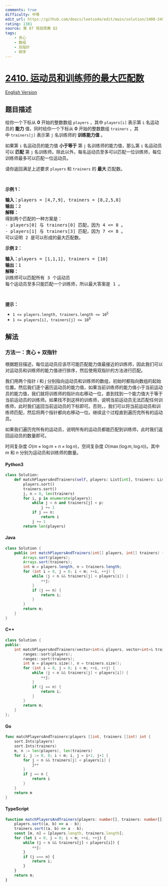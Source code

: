 ```yaml
---
comments: true
difficulty: 中等
edit_url: https://github.com/doocs/leetcode/edit/main/solution/2400-2499/2410.Maximum%20Matching%20of%20Players%20With%20Trainers/README.md
rating: 1381
source: 第 87 场双周赛 Q2
tags:
    - 贪心
    - 数组
    - 双指针
    - 排序
---
```


<!-- problem:start -->

# [2410. 运动员和训练师的最大匹配数](https://leetcode.cn/problems/maximum-matching-of-players-with-trainers)

[English Version](/solution/2400-2499/2410.Maximum%20Matching%20of%20Players%20With%20Trainers/README_EN.md)

## 题目描述

<!-- description:start -->

<p>给你一个下标从 <strong>0</strong>&nbsp;开始的整数数组&nbsp;<code>players</code>&nbsp;，其中&nbsp;<code>players[i]</code>&nbsp;表示第 <code>i</code>&nbsp;名运动员的 <strong>能力</strong>&nbsp;值，同时给你一个下标从 <strong>0</strong>&nbsp;开始的整数数组&nbsp;<code>trainers</code>&nbsp;，其中&nbsp;<code>trainers[j]</code>&nbsp;表示第 <code>j</code>&nbsp;名训练师的 <strong>训练能力值</strong>&nbsp;。</p>

<p>如果第 <code>i</code>&nbsp;名运动员的能力值 <strong>小于等于</strong>&nbsp;第 <code>j</code>&nbsp;名训练师的能力值，那么第&nbsp;<code>i</code>&nbsp;名运动员可以 <strong>匹配</strong>&nbsp;第&nbsp;<code>j</code>&nbsp;名训练师。除此以外，每名运动员至多可以匹配一位训练师，每位训练师最多可以匹配一位运动员。</p>

<p>请你返回满足上述要求&nbsp;<code>players</code>&nbsp;和 <code>trainers</code>&nbsp;的 <strong>最大</strong> 匹配数。</p>

<p>&nbsp;</p>

<p><strong>示例 1：</strong></p>

<pre><strong>输入：</strong>players = [4,7,9], trainers = [8,2,5,8]
<b>输出：</b>2
<b>解释：</b>
得到两个匹配的一种方案是：
- players[0] 与 trainers[0] 匹配，因为 4 &lt;= 8 。
- players[1] 与 trainers[3] 匹配，因为 7 &lt;= 8 。
可以证明 2 是可以形成的最大匹配数。
</pre>

<p><strong>示例 2：</strong></p>

<pre><b>输入：</b>players = [1,1,1], trainers = [10]
<b>输出：</b>1
<b>解释：</b>
训练师可以匹配所有 3 个运动员
每个运动员至多只能匹配一个训练师，所以最大答案是 1 。
</pre>

<p>&nbsp;</p>

<p><strong>提示：</strong></p>

<ul>
	<li><code>1 &lt;= players.length, trainers.length &lt;= 10<sup>5</sup></code></li>
	<li><code>1 &lt;= players[i], trainers[j] &lt;= 10<sup>9</sup></code></li>
</ul>

<!-- description:end -->

## 解法

<!-- solution:start -->

### 方法一：贪心 + 双指针

根据题目描述，每位运动员应该尽可能匹配能力值最接近的训练师，因此我们可以对运动员和训练师的能力值进行排序，然后使用双指针的方法进行匹配。

我们用两个指针 $i$ 和 $j$ 分别指向运动员和训练师的数组，初始时都指向数组的起始位置。然后我们逐个遍历运动员的能力值，如果当前训练师的能力值小于当前运动员的能力值，我们就将训练师的指针向右移动一位，直到找到一个能力值大于等于当前运动员的训练师。如果找不到这样的训练师，说明当前运动员无法匹配任何训练师，此时我们返回当前运动员的下标即可。否则，，我们可以将当前运动员和训练师匹配，然后将两个指针都向右移动一位。继续这个过程直到遍历完所有的运动员。

如果我们遍历完所有的运动员，说明所有的运动员都能匹配到训练师，此时我们返回运动员的数量即可。

时间复杂度 $O(m \times \log m + n \times \log n)$，空间复杂度 $O(\max(\log m, \log n))$。其中 $m$ 和 $n$ 分别为运动员和训练师的数量。

<!-- tabs:start -->

#### Python3

```python
class Solution:
    def matchPlayersAndTrainers(self, players: List[int], trainers: List[int]) -> int:
        players.sort()
        trainers.sort()
        j, n = 0, len(trainers)
        for i, p in enumerate(players):
            while j < n and trainers[j] < p:
                j += 1
            if j == n:
                return i
            j += 1
        return len(players)
```

#### Java

```java
class Solution {
    public int matchPlayersAndTrainers(int[] players, int[] trainers) {
        Arrays.sort(players);
        Arrays.sort(trainers);
        int m = players.length, n = trainers.length;
        for (int i = 0, j = 0; i < m; ++i, ++j) {
            while (j < n && trainers[j] < players[i]) {
                ++j;
            }
            if (j == n) {
                return i;
            }
        }
        return m;
    }
}
```

#### C++

```cpp
class Solution {
public:
    int matchPlayersAndTrainers(vector<int>& players, vector<int>& trainers) {
        ranges::sort(players);
        ranges::sort(trainers);
        int m = players.size(), n = trainers.size();
        for (int i = 0, j = 0; i < m; ++i, ++j) {
            while (j < n && trainers[j] < players[i]) {
                ++j;
            }
            if (j == n) {
                return i;
            }
        }
        return m;
    }
};
```

#### Go

```go
func matchPlayersAndTrainers(players []int, trainers []int) int {
	sort.Ints(players)
	sort.Ints(trainers)
	m, n := len(players), len(trainers)
	for i, j := 0, 0; i < m; i, j = i+1, j+1 {
		for j < n && trainers[j] < players[i] {
			j++
		}
		if j == n {
			return i
		}
	}
	return m
}
```

#### TypeScript

```ts
function matchPlayersAndTrainers(players: number[], trainers: number[]): number {
    players.sort((a, b) => a - b);
    trainers.sort((a, b) => a - b);
    const [m, n] = [players.length, trainers.length];
    for (let i = 0, j = 0; i < m; ++i, ++j) {
        while (j < n && trainers[j] < players[i]) {
            ++j;
        }
        if (j === n) {
            return i;
        }
    }
    return m;
}
```

<!-- tabs:end -->

<!-- solution:end -->

<!-- problem:end -->
